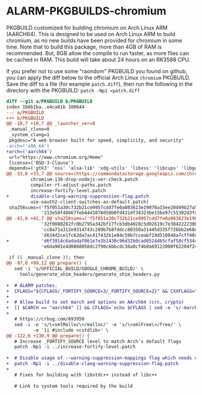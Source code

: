 # ALARM-PKGBUILDS-chromium
PKGBUILD customized for building chromium on Arch Linux ARM (AARCH64).
This is designed to be used on Arch Linux ARM to build chromium, as no new builds have been provided for chromium in some time.
Note that to build this package, more than 4GB of RAM is recommended. But, 8GB allow the compile to run faster, as more files can be cached in RAM.
This build will take about 24 hours on an RK3588 CPU.


If you prefer not to use some "raondom" PKGBUILD you found on github, you can apply the diff below to the official Arch Linux `chromium` PKGBUILD.
Save the diff to a file (for example `patch.diff`), then run the following in the directory with the PKGBUILD: `patch -Np1 <patch.diff`
```diff
diff --git a/PKGBUILD b/PKGBUILD
index 1b6b1ba..e4ca81b 100644
--- a/PKGBUILD
+++ b/PKGBUILD
@@ -10,7 +10,7 @@ _launcher_ver=8
 _manual_clone=0
 _system_clang=1
 pkgdesc="A web browser built for speed, simplicity, and security"
-arch=('x86_64')
+arch=('aarch64')
 url="https://www.chromium.org/Home"
 license=('BSD-3-Clause')
 depends=('gtk3' 'nss' 'alsa-lib' 'xdg-utils' 'libxss' 'libcups' 'libgcrypt'
@@ -33,6 +33,7 @@ source=(https://commondatastorage.googleapis.com/chromium-browser-official/chrom
         chromium-136-drop-nodejs-ver-check.patch
         compiler-rt-adjust-paths.patch
         increase-fortify-level.patch
+        disable-clang-warning-suppression-flag.patch
         use-oauth2-client-switches-as-default.patch)
 sha256sums=('f5f051a30c732b21ce9957cdd7fe0a083623e19078a15ee20d49b27a5cb857e6'
             '213e50f48b67feb4441078d50b0fd431df34323be15be97c55302d3fdac4483a'
@@ -41,6 +42,7 @@ sha256sums=('f5f051a30c732b21ce9957cdd7fe0a083623e19078a15ee20d49b27a5cb857e6'
             '32f0080282fc0b2795a342bf17fcb3db4028c5d02619c7e304222230ba99d5fe'
             'cc8a71a312e9314743c289b7b8fddcc80350a31445d335f726bb2e68edf916d1'
             'd634d2ce1fc63da7ac41f432b1e84c59b7cceabf19d510848a7cff40c8025342'
+            'd6f3914c6adadaf061e7e2b1430c96d32b0cad05244b5cfaf58cf5344006a169'
             'e6da901e4d0860058dc2f90c6bbcdc38a0cf4b0a69122000f62204f24fa7e374')
 
 if (( _manual_clone )); then
@@ -97,6 +99,12 @@ prepare() {
   sed -i 's/OFFICIAL_BUILD/GOOGLE_CHROME_BUILD/' \
     tools/generate_shim_headers/generate_shim_headers.py
 
+  # ALARM patches.
+  CFLAGS="${CFLAGS/_FORTIFY_SOURCE=3/_FORTIFY_SOURCE=2}" && CXXFLAGS="$CFLAGS"
+
+  # Allow build to set march and options on AArch64 (crc, crypto)
+  [[ $CARCH == "aarch64" ]] && CFLAGS=`echo $CFLAGS | sed -e 's/-march=armv8-a//'` && CXXFLAGS="$CFLAGS"
+
   # https://crbug.com/893950
   sed -i -e 's/\<xmlMalloc\>/malloc/' -e 's/\<xmlFree\>/free/' \
          -e '1i #include <cstdlib>' \
@@ -122,6 +130,9 @@ prepare() {
   # Increase _FORTIFY_SOURCE level to match Arch's default flags
   patch -Np1 -i ../increase-fortify-level.patch
 
+  # Disable usage of --warning-suppression-mappings flag which needs clang 20
+  patch -Np1 -i ../disable-clang-warning-suppression-flag.patch
+
   # Fixes for building with libstdc++ instead of libc++
 
   # Link to system tools required by the build

```
